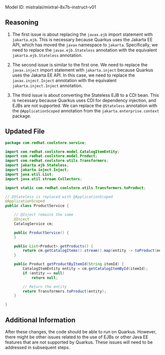 Model ID: mistralai/mixtral-8x7b-instruct-v01

## Reasoning

1. The first issue is about replacing the `javax.ejb` import statement with `jakarta.ejb`. This is necessary because Quarkus uses the Jakarta EE API, which has moved the `javax` namespace to `jakarta`. Specifically, we need to replace the `javax.ejb.Stateless` annotation with the equivalent `jakarta.ejb.Stateless` annotation.

2. The second issue is similar to the first one. We need to replace the `javax.inject` import statement with `jakarta.inject` because Quarkus uses the Jakarta EE API. In this case, we need to replace the `javax.inject.Inject` annotation with the equivalent `jakarta.inject.Inject` annotation.

3. The third issue is about converting the Stateless EJB to a CDI bean. This is necessary because Quarkus uses CDI for dependency injection, and EJBs are not supported. We can replace the `@Stateless` annotation with the `@ApplicationScoped` annotation from the `jakarta.enterprise.context` package.

## Updated File

```java
package com.redhat.coolstore.service;

import com.redhat.coolstore.model.CatalogItemEntity;
import com.redhat.coolstore.model.Product;
import com.redhat.coolstore.utils.Transformers;
import jakarta.ejb.Stateless;
import jakarta.inject.Inject;
import java.util.List;
import java.util.stream.Collectors;

import static com.redhat.coolstore.utils.Transformers.toProduct;

// @Stateless is replaced with @ApplicationScoped
@ApplicationScoped
public class ProductService {

    // @Inject remains the same
    @Inject
    CatalogService cm;

    public ProductService() {
    }

    public List<Product> getProducts() {
        return cm.getCatalogItems().stream().map(entity -> toProduct(entity)).collect(Collectors.toList());
    }

    public Product getProductByItemId(String itemId) {
        CatalogItemEntity entity = cm.getCatalogItemById(itemId);
        if (entity == null)
            return null;

        // Return the entity
        return Transformers.toProduct(entity);
    }

}
```

## Additional Information

After these changes, the code should be able to run on Quarkus. However, there might be other issues related to the use of EJBs or other Java EE features that are not supported by Quarkus. These issues will need to be addressed in subsequent steps.
